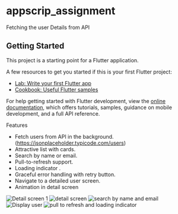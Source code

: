 # appscrip_assignment

Fetching the user Details from API

## Getting Started

This project is a starting point for a Flutter application.

A few resources to get you started if this is your first Flutter project:

- [Lab: Write your first Flutter app](https://docs.flutter.dev/get-started/codelab)
- [Cookbook: Useful Flutter samples](https://docs.flutter.dev/cookbook)

For help getting started with Flutter development, view the
[online documentation](https://docs.flutter.dev/), which offers tutorials,
samples, guidance on mobile development, and a full API reference.


Features

- Fetch users from API in the background.  (https://jsonplaceholder.typicode.com/users)
- Attractive list with cards.
- Search by name or email.
- Pull-to-refresh support.
- Loading indicator .
- Graceful error handling with retry button.
- Navigate to a detailed user screen.
- Animation in detail screen

![Detail screen 1](https://github.com/user-attachments/assets/14f51640-782b-465f-87f0-87734e145897)
![detail screen](https://github.com/user-attachments/assets/0d3e2cd5-df47-49ba-9657-e32ddcdbf2db)
![search by name and email](https://github.com/user-attachments/assets/4ed99a62-d3f1-4a22-a5e3-17187dcc78ae)
![Display user](https://github.com/user-attachments/assets/dd6b3ba9-ebc4-4d6b-8bf3-4c7fa27d9798)
![pull to refresh and loading indicator](https://github.com/user-attachments/assets/60e6ce92-a6aa-4825-9f66-f7eb6786d3b4)
